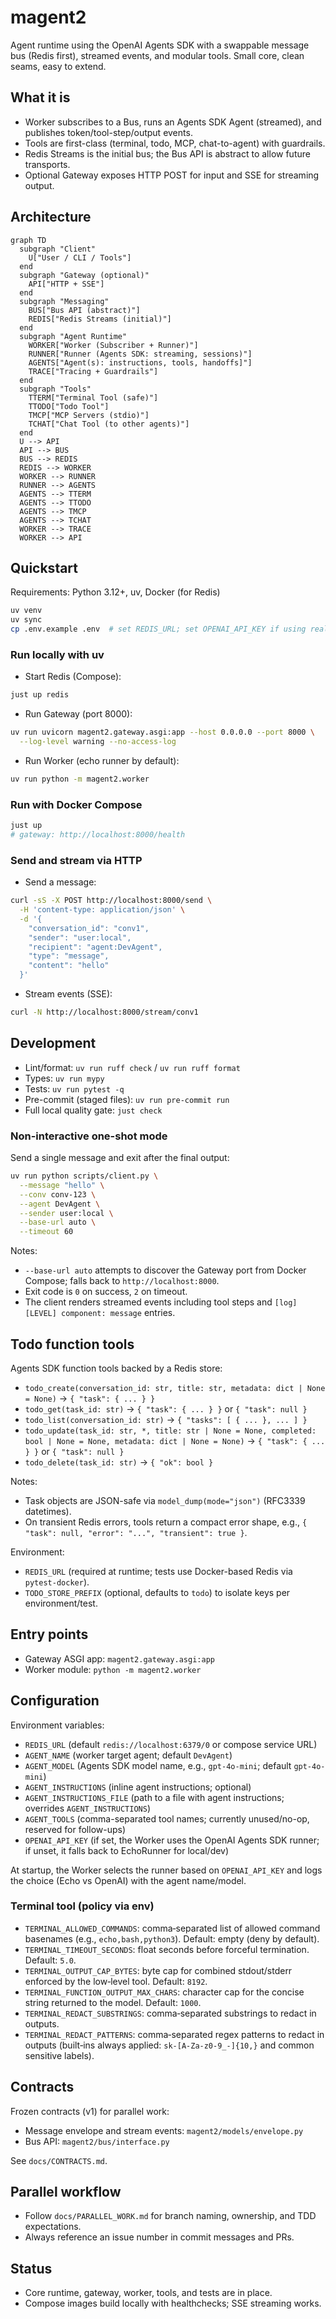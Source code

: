 # magent2

Agent runtime using the OpenAI Agents SDK with a swappable message bus (Redis
first), streamed events, and modular tools. Small core, clean seams, easy to
extend.

## What it is

- Worker subscribes to a Bus, runs an Agents SDK Agent (streamed), and
  publishes token/tool-step/output events.
- Tools are first-class (terminal, todo, MCP, chat-to-agent) with guardrails.
- Redis Streams is the initial bus; the Bus API is abstract to allow future
  transports.
- Optional Gateway exposes HTTP POST for input and SSE for streaming output.

## Architecture

```mermaid
graph TD
  subgraph "Client"
    U["User / CLI / Tools"]
  end
  subgraph "Gateway (optional)"
    API["HTTP + SSE"]
  end
  subgraph "Messaging"
    BUS["Bus API (abstract)"]
    REDIS["Redis Streams (initial)"]
  end
  subgraph "Agent Runtime"
    WORKER["Worker (Subscriber + Runner)"]
    RUNNER["Runner (Agents SDK: streaming, sessions)"]
    AGENTS["Agent(s): instructions, tools, handoffs]"]
    TRACE["Tracing + Guardrails"]
  end
  subgraph "Tools"
    TTERM["Terminal Tool (safe)"]
    TTODO["Todo Tool"]
    TMCP["MCP Servers (stdio)"]
    TCHAT["Chat Tool (to other agents)"]
  end
  U --> API
  API --> BUS
  BUS --> REDIS
  REDIS --> WORKER
  WORKER --> RUNNER
  RUNNER --> AGENTS
  AGENTS --> TTERM
  AGENTS --> TTODO
  AGENTS --> TMCP
  AGENTS --> TCHAT
  WORKER --> TRACE
  WORKER --> API
```

## Quickstart

Requirements: Python 3.12+, uv, Docker (for Redis)

```bash
uv venv
uv sync
cp .env.example .env  # set REDIS_URL; set OPENAI_API_KEY if using real Agents SDK
```

### Run locally with uv

- Start Redis (Compose):

```bash
just up redis
```

- Run Gateway (port 8000):

```bash
uv run uvicorn magent2.gateway.asgi:app --host 0.0.0.0 --port 8000 \
  --log-level warning --no-access-log
```

- Run Worker (echo runner by default):

```bash
uv run python -m magent2.worker
```

### Run with Docker Compose

```bash
just up
# gateway: http://localhost:8000/health
```

### Send and stream via HTTP

- Send a message:

```bash
curl -sS -X POST http://localhost:8000/send \
  -H 'content-type: application/json' \
  -d '{
    "conversation_id": "conv1",
    "sender": "user:local",
    "recipient": "agent:DevAgent",
    "type": "message",
    "content": "hello"
  }'
```

- Stream events (SSE):

```bash
curl -N http://localhost:8000/stream/conv1
```

## Development

- Lint/format: `uv run ruff check` / `uv run ruff format`
- Types: `uv run mypy`
- Tests: `uv run pytest -q`
- Pre-commit (staged files): `uv run pre-commit run`
- Full local quality gate: `just check`

### Non-interactive one-shot mode

Send a single message and exit after the final output:

```bash
uv run python scripts/client.py \
  --message "hello" \
  --conv conv-123 \
  --agent DevAgent \
  --sender user:local \
  --base-url auto \
  --timeout 60
```

Notes:

- `--base-url auto` attempts to discover the Gateway port from Docker Compose; falls back to `http://localhost:8000`.
- Exit code is `0` on success, `2` on timeout.
- The client renders streamed events including tool steps and `[log][LEVEL] component: message` entries.

## Todo function tools

Agents SDK function tools backed by a Redis store:

- `todo_create(conversation_id: str, title: str, metadata: dict | None = None)` → `{ "task": { ... } }`
- `todo_get(task_id: str)` → `{ "task": { ... } }` or `{ "task": null }`
- `todo_list(conversation_id: str)` → `{ "tasks": [ { ... }, ... ] }`
- `todo_update(task_id: str, *, title: str | None = None, completed: bool | None = None, metadata: dict | None = None)` → `{ "task": { ... } }` or `{ "task": null }`
- `todo_delete(task_id: str)` → `{ "ok": bool }`

Notes:

- Task objects are JSON-safe via `model_dump(mode="json")` (RFC3339 datetimes).
- On transient Redis errors, tools return a compact error shape, e.g., `{ "task": null, "error": "...", "transient": true }`.

Environment:

- `REDIS_URL` (required at runtime; tests use Docker-based Redis via `pytest-docker`).
- `TODO_STORE_PREFIX` (optional, defaults to `todo`) to isolate keys per environment/test.

## Entry points

- Gateway ASGI app: `magent2.gateway.asgi:app`
- Worker module: `python -m magent2.worker`

## Configuration

Environment variables:

- `REDIS_URL` (default `redis://localhost:6379/0` or compose service URL)
- `AGENT_NAME` (worker target agent; default `DevAgent`)
- `AGENT_MODEL` (Agents SDK model name, e.g., `gpt-4o-mini`; default `gpt-4o-mini`)
- `AGENT_INSTRUCTIONS` (inline agent instructions; optional)
- `AGENT_INSTRUCTIONS_FILE` (path to a file with agent instructions; overrides `AGENT_INSTRUCTIONS`)
- `AGENT_TOOLS` (comma-separated tool names; currently unused/no-op, reserved for follow-ups)
- `OPENAI_API_KEY` (if set, the Worker uses the OpenAI Agents SDK runner; if unset, it falls back to EchoRunner for local/dev)

At startup, the Worker selects the runner based on `OPENAI_API_KEY` and logs the choice (Echo vs OpenAI) with the agent name/model.

### Terminal tool (policy via env)

- `TERMINAL_ALLOWED_COMMANDS`: comma‑separated list of allowed command basenames (e.g., `echo,bash,python3`). Default: empty (deny by default).
- `TERMINAL_TIMEOUT_SECONDS`: float seconds before forceful termination. Default: `5.0`.
- `TERMINAL_OUTPUT_CAP_BYTES`: byte cap for combined stdout/stderr enforced by the low‑level tool. Default: `8192`.
- `TERMINAL_FUNCTION_OUTPUT_MAX_CHARS`: character cap for the concise string returned to the model. Default: `1000`.
- `TERMINAL_REDACT_SUBSTRINGS`: comma‑separated substrings to redact in outputs.
- `TERMINAL_REDACT_PATTERNS`: comma‑separated regex patterns to redact in outputs (built‑ins always applied: `sk-[A-Za-z0-9_-]{10,}` and common sensitive labels).

## Contracts

Frozen contracts (v1) for parallel work:

- Message envelope and stream events: `magent2/models/envelope.py`
- Bus API: `magent2/bus/interface.py`

See `docs/CONTRACTS.md`.

## Parallel workflow

- Follow `docs/PARALLEL_WORK.md` for branch naming, ownership, and TDD
  expectations.
- Always reference an issue number in commit messages and PRs.

## Status

- Core runtime, gateway, worker, tools, and tests are in place.
- Compose images build locally with healthchecks; SSE streaming works.
